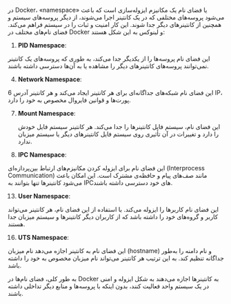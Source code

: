 در Docker، «namespace» یا فضای نام یک مکانیزم ایزوله‌سازی است که باعث می‌شود پروسه‌های مختلفی که در یک کانتینر اجرا می‌شوند، از دیگر پروسه‌های سیستم و همچنین از کانتینرهای دیگر جدا شوند. این کار امنیت و ثبات را در سیستم فراهم می‌کند. فضای نام‌های مختلف در Docker و لینوکس به این شکل هستند:

1. **PID Namespace**:

این فضای نام پروسه‌ها را از یکدیگر جدا می‌کند، به طوری که پروسه‌های یک کانتینر نمی‌توانند پروسه‌های کانتینرهای دیگر را مشاهده یا به آن‌ها دسترسی داشته باشند.

4. **Network Namespace**:

6   این فضای نام شبکه‌های جداگانه‌ای برای هر کانتینر ایجاد می‌کند و هر کانتینر آدرس IP، پورت‌ها و قوانین فایروال مخصوص به خود را دارد.

7. **Mount Namespace**:

   این فضای نام، سیستم فایل کانتینرها را جدا می‌کند. هر کانتینر سیستم فایل خودش را دارد و تغییرات در آن تأثیری روی سیستم فایل کانتینرهای دیگر یا سیستم میزبان ندارد.

10. **IPC Namespace**:

  این فضای نام برای ایزوله کردن مکانیزم‌های ارتباط بین‌پردازه‌ای (Interprocess Communication) مانند صف‌های پیام و حافظه‌ی مشترک است. این امکان باعث می‌شود کانتینرها تنها بتوانند به IPCهای خود دسترسی داشته باشند.

13. **User Namespace**:

   این فضای نام کاربرها را ایزوله می‌کند. با استفاده از این فضای نام، هر کانتینر می‌تواند کاربر و گروه‌های خود را داشته باشد که از کاربران دیگر کانتینرها و سیستم میزبان جدا هستند.

16. **UTS Namespace**:

این فضای نام به کانتینر اجازه می‌دهد نام میزبان (hostname) و نام دامنه را به‌طور جداگانه تنظیم کند. به این ترتیب هر کانتینر می‌تواند نام میزبان مخصوص به خود را داشته باشد.

به طور کلی، فضای نام‌ها در Docker به کانتینرها اجازه می‌دهند به شکل ایزوله و امنی در یک سیستم واحد فعالیت کنند، بدون اینکه با پروسه‌ها و منابع دیگر تداخلی داشته باشند.
